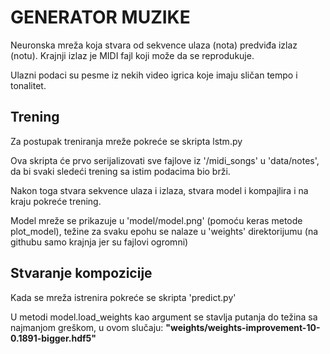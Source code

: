 # GENERATOR MUZIKE

Neuronska mreža koja stvara od sekvence ulaza (nota) predviđa izlaz (notu). Krajnji izlaz je MIDI fajl koji može da se reprodukuje.

Ulazni podaci su pesme iz nekih video igrica koje imaju sličan tempo i tonalitet.

## Trening

Za postupak treniranja mreže pokreće se skripta lstm.py

Ova skripta će prvo serijalizovati sve fajlove iz '/midi_songs' u 'data/notes', da bi svaki sledeći trening sa istim podacima bio brži.

Nakon toga stvara sekvence ulaza i izlaza, stvara model i kompajlira i na kraju pokreće trening.

Model mreže se prikazuje u 'model/model.png' (pomoću keras metode plot_model), težine za svaku epohu se nalaze u 'weights' direktorijumu (na githubu samo krajnja jer su fajlovi ogromni)



## Stvaranje kompozicije

Kada se mreža istrenira pokreće se skripta 'predict.py'


U metodi model.load_weights kao argument se stavlja putanja do težina sa najmanjom greškom, u ovom slučaju: **"weights/weights-improvement-10-0.1891-bigger.hdf5"** 
